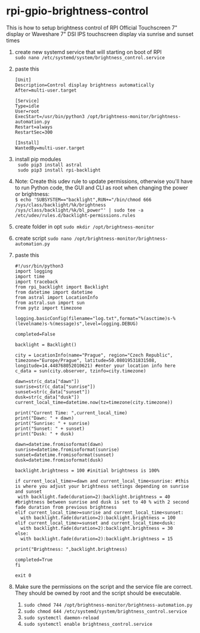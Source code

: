 # rpi-gpio-brightness-control
This is how to setup brightness control of RPI Official Touchscreen 7" display or Waveshare 7" DSI IPS touchscreen display via sunrise and sunset times

1. create new systemd service that will starting on boot of RPI   
`sudo nano /etc/systemd/system/brightness_control.service`
1. paste this    
   ```
   [Unit]
   Description=Control display brightness automatically
   After=multi-user.target
   
   [Service]
   Type=idle
   User=root
   ExecStart=/usr/bin/python3 /opt/brightness-monitor/brightness-automation.py
   Restart=always
   RestartSec=300
      
   [Install]
   WantedBy=multi-user.target
   ```     
     
1. install pip modules   
` sudo pip3 install astral`   
` sudo pip3 install rpi-backlight`   
1. Note: Create this udev rule to update permissions, otherwise you'll have to run Python code, the GUI and CLI as root when changing the power or brightness:   
`$ echo 'SUBSYSTEM=="backlight",RUN+="/bin/chmod 666 /sys/class/backlight/%k/brightness /sys/class/backlight/%k/bl_power"' | sudo tee -a /etc/udev/rules.d/backlight-permissions.rules`
1. create folder in opt
`sudo mkdir /opt/brightness-monitor`
1. create script
`sudo nano /opt/brightness-monitor/brightness-automation.py`
1. paste this
   ```
   #!/usr/bin/python3
   import logging
   import time
   import traceback
   from rpi_backlight import Backlight
   from datetime import datetime
   from astral import LocationInfo
   from astral.sun import sun
   from pytz import timezone

   logging.basicConfig(filename="log.txt",format="%(asctime)s-%(levelname)s-%(message)s",level=logging.DEBUG)

   completed=False

   backlight = Backlight()

   city = LocationInfo(name="Prague", region="Czech Republic", timezone="Europe/Prague", latitude=50.08019531831508, longitude=14.448768052010621) #enter your location info here
   c_data = sun(city.observer, tzinfo=city.timezone)

   dawn=str(c_data["dawn"])
   sunrise=str(c_data["sunrise"])
   sunset=str(c_data["sunset"])
   dusk=str(c_data["dusk"])
   current_local_time=datetime.now(tz=timezone(city.timezone))

   print("Current Time: ",current_local_time)
   print("Dawn: " + dawn)
   print("Sunrise: " + sunrise)
   print("Sunset: " + sunset)
   print("Dusk: " + dusk)

   dawn=datetime.fromisoformat(dawn)
   sunrise=datetime.fromisoformat(sunrise)
   sunset=datetime.fromisoformat(sunset)
   dusk=datetime.fromisoformat(dusk)

   backlight.brightness = 100 #initial brightness is 100%

   if current_local_time>=dawn and current_local_time<sunrise: #this is where you adjust your brightness settings depending on sunrise and sunset
    with backlight.fade(duration=2):backlight.brightness = 40 #brightness between sunrise and dusk is set to 40 % with 2 second fade duration from previous brightness
   elif current_local_time>=sunrise and current_local_time<sunset:
     with backlight.fade(duration=2):backlight.brightness = 100
   elif current_local_time>=sunset and current_local_time<dusk:
     with backlight.fade(duration=2):backlight.brightness = 30
   else:
     with backlight.fade(duration=2):backlight.brightness = 15

   print("Brightness: ",backlight.brightness)

   completed=True
   fi
   
   exit 0
   ```
1. Make sure the permissions on the script and the service file are correct. They should be owned by root and the script should be executable.   
   1. `sudo chmod 744 /opt/brightness-monitor/brightness-automation.py`   
   1. `sudo chmod 644 /etc/systemd/system/brightness_control.service`   
   2. `sudo systemctl daemon-reload`    
   3. `sudo systemctl enable brightness_control.service`   
